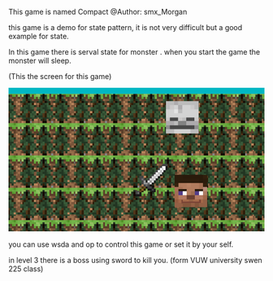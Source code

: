 This game is named Compact
@Author: smx_Morgan

this game is a demo for state pattern, it is not very difficult but a good example for state.

In this game there is serval state for monster . when you start the game the monster will sleep.  

(This the screen for this game)

![](https://github.com/smx-Morgan/State_pattern-game/blob/master/src/imgs/picture%20of%20game.png)

you can use wsda and op to control this game or set it by your self.

in level 3 there is a boss using sword to kill you.
(form VUW university swen 225 class)